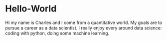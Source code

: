 # Hello-World
Hi my name is Charles and I come from a quantitative world.
My goals are to pursue a career as a data scientist. I really enjoy every around data science: coding with python, doing some machine learning.

